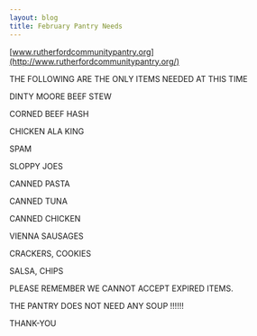 ```yaml
---
layout: blog
title: February Pantry Needs
---
```


[www.rutherfordcommunitypantry.org](http://www.rutherfordcommunitypantry.org/)

THE FOLLOWING ARE THE ONLY ITEMS NEEDED AT THIS TIME

DINTY MOORE BEEF STEW

CORNED BEEF HASH

CHICKEN ALA KING

SPAM

SLOPPY JOES

CANNED PASTA

CANNED TUNA

CANNED CHICKEN

VIENNA SAUSAGES

CRACKERS, COOKIES

SALSA, CHIPS

PLEASE REMEMBER WE CANNOT ACCEPT EXPIRED ITEMS.

THE PANTRY DOES NOT NEED ANY SOUP !!!!!!

THANK-YOU
